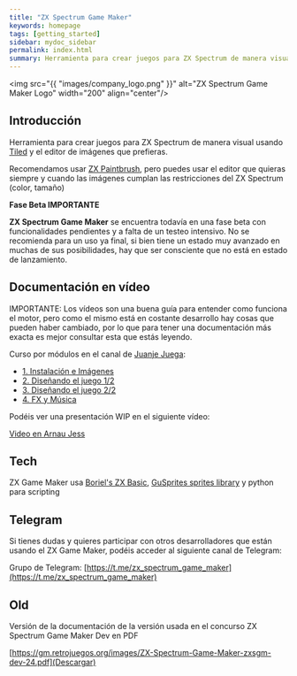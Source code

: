 ```yaml
---
title: "ZX Spectrum Game Maker"
keywords: homepage
tags: [getting_started]
sidebar: mydoc_sidebar
permalink: index.html
summary: Herramienta para crear juegos para ZX Spectrum de manera visual.
---
```

<img src="{{ "images/company_logo.png" }}" alt="ZX Spectrum Game Maker Logo" width="200" align="center"/>

## Introducción

Herramienta para crear juegos para ZX Spectrum de manera visual usando [Tiled](https://www.mapeditor.org/) y el editor de imágenes que prefieras.

Recomendamos usar [ZX Paintbrush](https://sourcesolutions.itch.io/zx-paintbrush), pero puedes usar el editor que quieras siempre y cuando las imágenes cumplan las restricciones del ZX Spectrum (color, tamaño)

**Fase Beta IMPORTANTE**

**ZX Spectrum Game Maker** se encuentra todavía en una fase beta con funcionalidades pendientes y a falta de un testeo intensivo. No se recomienda para un uso ya final, si bien tiene un estado muy avanzado en muchas de sus posibilidades, hay que ser consciente que no está en estado de lanzamiento.

## Documentación en vídeo

IMPORTANTE: Los vídeos son una buena guía para entender como funciona el motor, pero como el mismo está en costante desarrollo hay cosas que pueden haber cambiado, por lo que para tener una documentación más exacta es mejor consultar esta que estás leyendo.

Curso por módulos en el canal de [Juanje Juega](https://www.youtube.com/@JuanjeJuega):

* [1. Instalación e Imágenes](https://www.youtube.com/watch?v=-bX32WbLJHI)
* [2. Diseñando el juego 1/2](https://www.youtube.com/watch?v=-MNX9Ff6tYg)
* [3. Diseñando el juego 2/2](https://www.youtube.com/watch?v=j_Tv2cKZ7Ug)
* [4. FX y Música](https://www.youtube.com/watch?v=yMbJWd3NoPA)

Podéis ver una presentación WIP en el siguiente vídeo:

[Video en Arnau Jess](https://www.youtube.com/watch?v=ed2WGbL1uvw)

## Tech

ZX Game Maker usa [Boriel's ZX Basic](https://zxbasic.readthedocs.io/en/docs/), [GuSprites sprites library](https://github.com/gusmanb/GuSprites) y python para scripting

## Telegram

Si tienes dudas y quieres participar con otros desarrolladores que están usando el ZX Game Maker, podéis acceder al siguiente canal de Telegram:

Grupo de Telegram: [https://t.me/zx_spectrum_game_maker](https://t.me/zx_spectrum_game_maker)

## Old

Versión de la documentación de la versión usada en el concurso ZX Spectrum Game Maker Dev en PDF

[https://gm.retrojuegos.org/images/ZX-Spectrum-Game-Maker-zxsgm-dev-24.pdf](Descargar)

